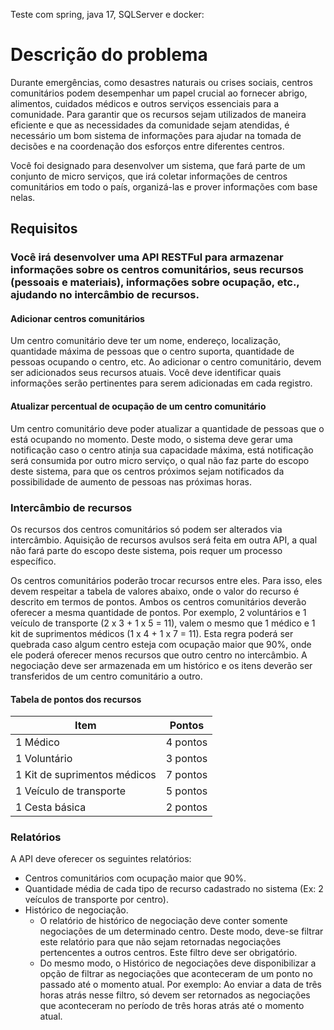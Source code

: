 Teste com spring, java 17, SQLServer e docker:

# Descrição do problema

Durante emergências, como desastres naturais ou crises sociais, centros comunitários podem desempenhar um papel crucial ao fornecer abrigo, alimentos, cuidados médicos e outros serviços essenciais para a comunidade. Para garantir que os recursos sejam utilizados de maneira eficiente e que as necessidades da comunidade sejam atendidas, é necessário um bom sistema de informações para ajudar na tomada de decisões e na coordenação dos esforços entre diferentes centros.

Você foi designado para desenvolver um sistema, que fará parte de um conjunto de micro serviços, que irá coletar informações de centros comunitários em todo o país, organizá-las e prover informações com base nelas.

## Requisitos

### Você irá desenvolver uma API RESTFul para armazenar informações sobre os centros comunitários, seus recursos (pessoais e materiais), informações sobre ocupação, etc., ajudando no intercâmbio de recursos.

#### Adicionar centros comunitários

Um centro comunitário deve ter um nome, endereço, localização, quantidade máxima de pessoas que o centro suporta, quantidade de pessoas ocupando o centro, etc. Ao adicionar o centro comunitário, devem ser adicionados seus recursos atuais. Você deve identificar quais informações serão pertinentes para serem adicionadas em cada registro.

#### Atualizar percentual de ocupação de um centro comunitário

Um centro comunitário deve poder atualizar a quantidade de pessoas que o está ocupando no momento. Deste modo, o sistema deve gerar uma notificação caso o centro atinja sua capacidade máxima, está notificação será consumida por outro micro serviço, o qual não faz parte do escopo deste sistema, para que os centros próximos sejam notificados da possibilidade de aumento de pessoas nas próximas horas.

### Intercâmbio de recursos

Os recursos dos centros comunitários só podem ser alterados via intercâmbio. Aquisição de recursos avulsos será feita em outra API, a qual não fará parte do escopo deste sistema, pois requer um processo específico.

Os centros comunitários poderão trocar recursos entre eles. Para isso, eles devem respeitar a tabela de valores abaixo, onde o valor do recurso é descrito em termos de pontos. Ambos os centros comunitários deverão oferecer a mesma quantidade de pontos. Por exemplo, 2 voluntários e 1 veículo de transporte (2 x 3 + 1 x 5 = 11), valem o mesmo que 1 médico e 1 kit de suprimentos médicos (1 x 4 + 1 x 7 = 11). Esta regra poderá ser quebrada caso algum centro esteja com ocupação maior que 90%, onde ele poderá oferecer menos recursos que outro centro no intercâmbio. A negociação deve ser armazenada em um histórico e os itens deverão ser transferidos de um centro comunitário a outro.

#### Tabela de pontos dos recursos

| Item | Pontos |
| ---------------------------- | -------- |
| 1 Médico | 4 pontos |
| 1 Voluntário | 3 pontos |
| 1 Kit de suprimentos médicos | 7 pontos |
| 1 Veículo de transporte | 5 pontos |
| 1 Cesta básica | 2 pontos |

### Relatórios

A API deve oferecer os seguintes relatórios:

- Centros comunitários com ocupação maior que 90%.
- Quantidade média de cada tipo de recurso cadastrado no sistema (Ex: 2 veículos de transporte por centro).
- Histórico de negociação.
  - O relatório de histórico de negociação deve conter somente negociações de um determinado centro. Deste modo, deve-se filtrar este relatório para que não sejam retornadas negociações pertencentes a outros centros. Este filtro deve ser obrigatório.
  - Do mesmo modo, o Histórico de negociações deve disponibilizar a opção de filtrar as negociações que aconteceram de um ponto no passado até o momento atual. Por exemplo: Ao enviar a data de três horas atrás nesse filtro, só devem ser retornados as negociações que aconteceram no período de três horas atrás até o momento atual.